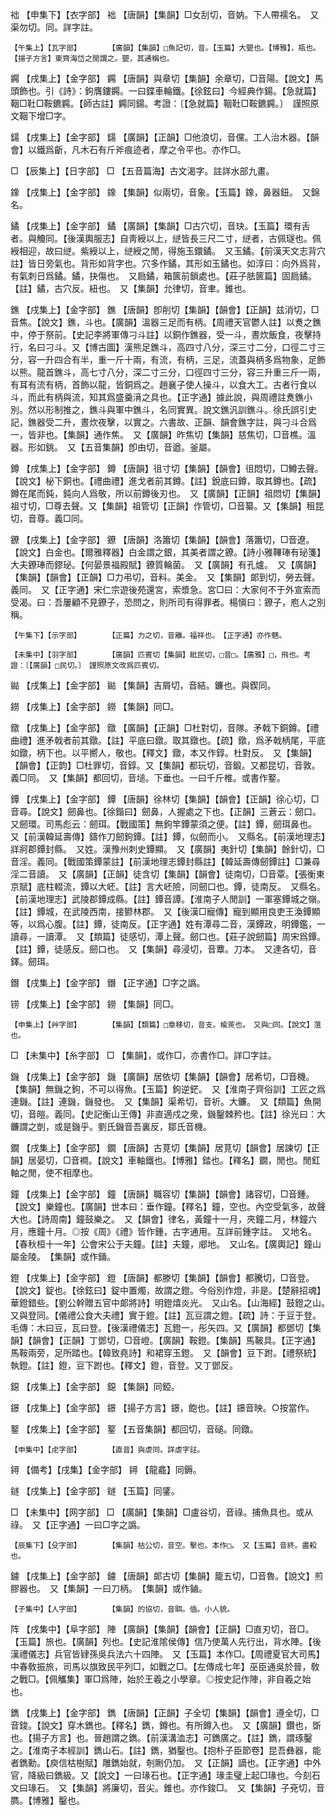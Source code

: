 <!-- { "loadSidebar": true } -->
袦	【申集下】【衣字部】	袦	【唐韻】【集韻】□女刮切，音妠。下人帶襦名。　又渠勿切。同。詳字註。

	【午集上】【瓦字部】		【廣韻】【集韻】□魚記切，音。【玉篇】大甖也。【博雅】，甁也。【揚子方言】東齊海岱之閒謂之。甖，其通稱也。

鐊	【戌集上】【金字部】	鐊	【唐韻】與章切【集韻】余章切，□音陽。【說文】馬頭飾也。引《詩》：鉤膺鏤鐊。一曰鍱車輪鐵。【徐鉉曰】今經典作鍚。【急就篇】鞇□靯□鞍鑣鐊。【師古註】鐊同鍚。考證：〔【急就篇】鞇靯□鞍鑣鐊。〕　謹照原文鞇下增□字。 

鐋	【戌集上】【金字部】	鐋	【廣韻】【正韻】□他浪切，音儻。工人治木器。【韻會】以鐵爲齗，凡木石有斤斧痕迹者，摩之令平也。亦作□。

□	【辰集上】【日字部】	□	【五音篇海】古文渴字。註詳水部九畫。

鐌	【戌集上】【金字部】	鐌	【集韻】似兩切，音象。【玉篇】鐌，鼻器鈕。　又錦名。

鐍	【戌集上】【金字部】	鐍	【廣韻】【集韻】□古穴切，音玦。【玉篇】環有舌者。與觼同。【後漢輿服志】自靑綬以上，縌皆長三尺二寸，縌者，古佩璲也。佩綬相迎，故曰縌。紫綬以上，縌綬之閒，得施玉鐶鐍。　又玉鐍。【前漢天文志背穴註】皆日旁氣也。背形如背字也。穴多作鐍，其形如玉鐍也。如淳曰：向外爲背，有氣刺日爲鐍。鐍，抉傷也。　又扃鐍，箱篋前鎖處也。【莊子胠篋篇】固扃鐍。【註】鐍，古穴反。紐也。　又【集韻】允律切，音聿。錐也。

鐎	【戌集上】【金字部】	鐎	【唐韻】卽削切【集韻】【韻會】【正韻】兹消切，□音焦。【說文】鐎，斗也。【廣韻】溫器三足而有柄。【周禮天官鬱人註】以煑之鐎中，停于祭前。【史記李將軍傳刁斗註】以銅作鐎器，受一斗，晝炊飯食，夜擊持行，名曰刁斗。又【博古圖】漢熊足鐎斗，高四寸八分，深三寸二分，口徑二寸三分，容一升四合有半，重一斤十兩，有流，有柄，三足，流蓋與柄多爲物象，足飾以熊。龍首鐎斗，高七寸八分，深二寸三分，口徑四寸三分，容三升重三斤一兩，有耳有流有柄，首飾以龍，皆銅爲之。趙襄子使人操斗，以食大工。古者行食以斗，而此有柄與流，知其爲盛羹湇之具也。【正字通】據此說，與周禮註煑鐎小別。然以形制推之，鐎斗與軍中鐎斗，名同實異。說文鐎汎訓鐎斗。徐氏誤引史記，鐎器受二升，晝炊夜擊，以實之。六書故、正韻、韻會鐎字註，與刁斗合爲一，皆非也。【集韻】通作焦。　又【廣韻】昨焦切【集韻】慈焦切，□音樵。溫器。形如銚。　又【五音集韻】卽由切，音遒。釜屬。

鐏	【戌集上】【金字部】	鐏	【唐韻】徂寸切【集韻】【韻會】徂悶切，□鱒去聲。【說文】柲下銅也。【禮曲禮】進戈者前其鐏。【註】銳底曰鐏，取其鐏也。【疏】鐏在尾而鈍，鈍向人爲敬，所以前鐏後刃也。　又【廣韻】【正韻】祖悶切【集韻】祖寸切，□尊去聲。又【集韻】祖管切【正韻】作管切，□音纂。又【集韻】租昆切，音尊。義□同。

鐐	【戌集上】【金字部】	鐐	【唐韻】洛簫切【集韻】【韻會】落簫切，□音遼。【說文】白金也。【爾雅釋器】白金謂之銀，其美者謂之鐐。【詩小雅鞸琫有珌箋】大夫鐐琫而鏐珌。【何晏景福殿賦】鐐質輪菌。　又【廣韻】有孔爐。　又【廣韻】【集韻】【韻會】【正韻】□力弔切，音料。美金。　又【集韻】郞到切，勞去聲。義同。　又【正字通】宋仁宗遊後苑還宮，索漿急。宮□曰：大家何不于外宣索而受渴。曰：吾屢顧不見鐐子，恐問之，則所司有得罪者。楊愼曰：鐐子，庖人之別稱。

	【午集下】【示字部】		【正篇】力之切，音離。福祥也。　【正字通】亦作魑。

	【未集中】【羽字部】		【廣韻】匹賓切【集韻】紕民切，□音□。【廣雅】□，飛也。考證：〔【廣韻】□民切。〕　謹照原文改爲匹賓切。 

鐑	【戌集上】【金字部】	鐑	【集韻】吉屑切，音結。鐮也。與鍥同。

鐒	【戌集上】【金字部】	鐒	【集韻】同□。

鐓	【戌集上】【金字部】	鐓	【廣韻】【正韻】□杜對切，音隊。矛戟下銅鐏。【禮曲禮】進矛戟者前其鐓。【註】平底曰鐓。取其鐓也。【疏】鐓，爲矛戟柄尾，平底如鐓，柄下也。以平嚮人，敬也。【釋文】鐓，本又作錞。杜對反。　又【集韻】【韻會】【正韵】□杜罪切，音錞。又【集韻】都玩切，音鍛。又都昆切，音敦。義□同。　又【集韻】都回切，音塠。下垂也。一曰千斤椎。或書作鐜。

鐔	【戌集上】【金字部】	鐔	【唐韻】徐林切【集韻】【韻會】【正韻】徐心切，□音尋。【說文】劒鼻也。【徐鍇曰】劒鼻，人握處之下也。【正韻】三蒼云：劒口。又劒環。司馬彪云：劒珥。【戰國策】無鉤竿鐔蒙須之便。【註】鐔，劒珥鼻也。　又【前漢韓延壽傳】鑄作刀劒鉤鐔。【註】鐔，似劒而小。　又縣名。【前漢地理志】牂牁郡鐔封縣。　又姓。漢豫州刺史鐔顯。　又【廣韻】夷針切【集韻】餘針切，□音淫。義同。【戰國策鐔蒙註】【前漢地理志鐔封縣註】【韓延壽傳劒鐔註】□兼尋淫二音讀。　又【廣韻】【正韻】徒含切【集韻】【韻會】徒南切，□音覃。【張衡東京賦】底柱輟流，鐔以大岯。【註】言大岯險，同劒口也。鐔，徒南反。　又縣名。【前漢地理志】武陵郡鐔成縣。【註】鐔音譚。【淮南子人閒訓】一軍塞鐔城之嶺。【註】鐔城，在武陵西南，接鬰林郡。　又【後漢□寵傳】寵到顯用良吏王渙鐔顯等，以爲心腹。【註】鐔，徒南反。【正字通】姓有潭尋二音，漢鐔政，明鐔鑑，一讀尋，一讀潭。　又【類篇】徒感切，潭上聲。劒口也。【莊子說劒篇】周宋爲鐔。【註】鐔，徒感反。劒口也。　又【集韻】尋浸切，音蕈。刀本。　又達各切，音鐸。劒珥。 

鐕	【戌集上】【金字部】	鐕	【正字通】□字之譌。

铹	【戌集上】【金字部】	鐒	【集韻】同□。

	【申集上】【艸字部】		【集韻】【類篇】□章移切，音支。楡莢也。　又與□同。【說文】菹也。

□	【未集中】【糸字部】	□	【集韻】，或作□，亦書作□。詳□字註。

鐖	【戌集上】【金字部】	鐖	【廣韻】居依切【集韻】【韻會】居希切，□音機。【集韻】無鐖之鉤，不可以得魚。【玉篇】鉤逆鋩。　又【淮南子齊俗訓】工匠之爲連鐖。【註】連鐖，鐖發也。　又【集韻】渠希切，音祈。大鐮。　又【類篇】魚開切，音皚。義同。【史記衡山王傳】非直適戍之衆，鐖鑿棘矜也。【註】徐光曰：大鐮謂之剴，或是鐖乎。劉氏鐖音吾裏反，鄒氏音機。

鐗	【戌集上】【金字部】	鐗	【唐韻】古莧切【集韻】居莧切【韻會】居諫切【正韻】居晏切，□音襇。【說文】車軸鐵也。【博雅】錔也。【釋名】鐗，閒也。閒釭軸之閒，使不相摩也。

鐘	【戌集上】【金字部】	鐘	【唐韻】職容切【集韻】【韻會】諸容切，□音鍾。【說文】樂鐘也。【廣韻】世本曰：垂作鐘。【釋名】鐘，空也。內空受氣多，故聲大也。【詩周南】鐘鼓樂之。　又【韻會】律名，黃鐘十一月，夾鐘二月，林鐘六月，應鐘十月。◎按《周》《禮》皆作鍾，古字通用。互詳前鍾字註。　又地名。【春秋桓十一年】公會宋公于夫鐘。【註】夫鐘，郕地。　又山名。【廣輿記】鐘山屬金陵。　【集韻】或作銿。

鐙	【戌集上】【金字部】	鐙	【唐韻】都滕切【集韻】【韻會】都騰切，□音登。【說文】錠也。【徐鉉曰】錠中置燭，故謂之鐙。今俗別作燈，非是。【楚辭招魂】華鐙錯些。【劉公幹贈五官中郞將詩】明鐙熺炎光。　又山名。【山海經】鼓鐙之山。　又與登同。【儀禮公食大夫禮】實于鐙。【註】瓦豆謂之鐙。【疏】詩：于豆于登。毛傳：木曰豆，瓦曰登。【後漢禮儀志】瓦鐙一，彤矢四。又【廣韻】都鄧切【集韻】【韻會】【正韻】丁鄧切，□音嶝。【廣韻】鞍鐙。【集韻】馬鞁具。【正字通】馬鞍兩旁，足所踏也。【韓致堯詩】和裙穿玉鐙。　又【韻會】豆下跗。【禮祭統】執鐙。【註】鐙，豆下跗也。【釋文】鐙，音登。又丁鄧反。

鐚	【戌集上】【金字部】	鐚	【集韻】同錏。

鐛	【戌集上】【金字部】	鐛	【揚子方言】鐛，飽也。【註】鐛音映。○按當作。

鐜	【戌集上】【金字部】	鐜	【五音集韻】都回切，音磓。同鐓。

	【申集中】【虍字部】		【直音】與虐同。詳虐字註。

鐞	【備考】【戌集】【金字部】	鐞	【龍龕】同鎒。

鐩	【戌集上】【金字部】	鐩	【玉篇】同鐆。

□	【未集中】【网字部】	□	【廣韻】【集韻】□盧谷切，音祿。捕魚具也。或从祿。　又【正字通】一曰□字之譌。

	【辰集下】【殳字部】		【集韻】枯公切，音空。擊也。本作□。　又【玉篇】音終。盡殺也。

鐪	【戌集上】【金字部】	鐪	【唐韻】郞古切【集韻】籠五切，□音魯。【說文】煎膠器也。　又【集韻】一曰刀柄。　【集韻】或作鏀。

	【子集中】【人字部】		【集韻】的協切，音聑。偛。小人貌。

阵	【戌集中】【阜字部】	陣	【廣韻】【集韻】【韻會】【正韻】□直刃切，音□。【玉篇】旅也。【廣韻】列也。【史記淮隂侯傳】信乃使萬人先行出，背水陣。【後漢禮儀志】兵官皆肄孫吳兵法六十四陣。　又【玉篇】本作□。【周禮夏官大司馬】中春敎振旅，司馬以旗致民平列□，如戰之□。【左傳成七年】巫臣通吳於晉，敎之戰□。【佩觿集】軍□爲陣，始於王羲之小學章。◎按史記作陣，非自羲之始也。

鐫	【戌集上】【金字部】	鐫	【唐韻】【正韻】子全切【集韻】【韻會】遵全切，□音鋑。【說文】穿木鐫也。【釋名】鐫，鐏也。有所鐏入也。　又【廣韻】鑽也，斲也。【揚子方言】也。晉趙謂之鐫。【前漢溝洫志】可鐫廣之。【註】鐫，謂琢鑿之。【淮南子本經訓】鐫山石。【註】鐫，猶鑿也。【抱朴子臣節卷】昆吾彝器，能者鐫勳。【庾信枯樹賦】雕鐫始就，剞劂仍加。　又【正韻】謫也。【正字通】中外官，降級曰鐫級。又【說文】一曰瑑石也。【正字通】瑑圭璧上起□瑑也。今刻石文曰瑑石。　又【集韻】將廉切，音尖。錐也。亦作鋑□。　又【集韻】子兗切，音臇。【博雅】鑿也。

